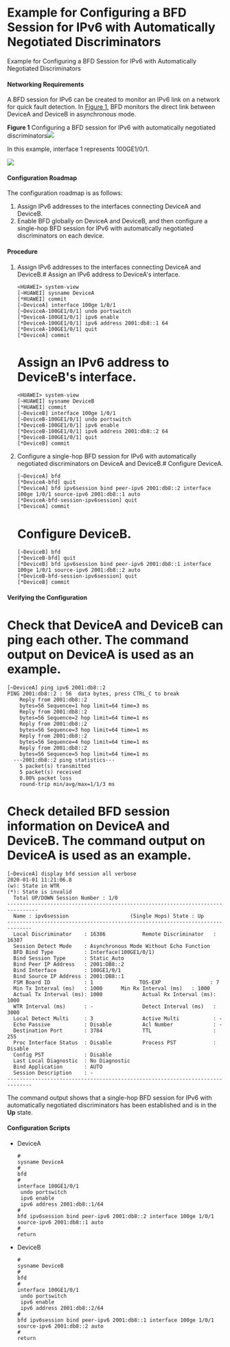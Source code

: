 Example for Configuring a BFD Session for IPv6 with Automatically Negotiated Discriminators
===========================================================================================

Example for Configuring a BFD Session for IPv6 with Automatically Negotiated Discriminators

#### Networking Requirements

A BFD session for IPv6 can be created to monitor an IPv6 link on a network for quick fault detection. In [Figure 1](#EN-US_TASK_0000001176661899__fig_dc_vrp_bfd_cfg_200601), BFD monitors the direct link between DeviceA and DeviceB in asynchronous mode.

**Figure 1** Configuring a BFD session for IPv6 with automatically negotiated discriminators![](public_sys-resources/note_3.0-en-us.png) 

In this example, interface 1 represents 100GE1/0/1.


  
![](figure/en-us_image_0000001176661935.png)

#### Configuration Roadmap

The configuration roadmap is as follows:

1. Assign IPv6 addresses to the interfaces connecting DeviceA and DeviceB.
2. Enable BFD globally on DeviceA and DeviceB, and then configure a single-hop BFD session for IPv6 with automatically negotiated discriminators on each device.


#### Procedure

1. Assign IPv6 addresses to the interfaces connecting DeviceA and DeviceB.# Assign an IPv6 address to DeviceA's interface.
   ```
   <HUAWEI> system-view
   [~HUAWEI] sysname DeviceA
   [*HUAWEI] commit
   [~DeviceA] interface 100ge 1/0/1
   [~DeviceA-100GE1/0/1] undo portswitch
   [*DeviceA-100GE1/0/1] ipv6 enable
   [*DeviceA-100GE1/0/1] ipv6 address 2001:db8::1 64
   [*DeviceA-100GE1/0/1] quit
   [*DeviceA] commit
   ```
   
   # Assign an IPv6 address to DeviceB's interface.
   ```
   <HUAWEI> system-view
   [~HUAWEI] sysname DeviceB
   [*HUAWEI] commit
   [~DeviceB] interface 100ge 1/0/1
   [~DeviceB-100GE1/0/1] undo portswitch
   [*DeviceB-100GE1/0/1] ipv6 enable
   [*DeviceB-100GE1/0/1] ipv6 address 2001:db8::2 64
   [*DeviceB-100GE1/0/1] quit
   [*DeviceB] commit
   ```
2. Configure a single-hop BFD session for IPv6 with automatically negotiated discriminators on DeviceA and DeviceB.# Configure DeviceA.
   ```
   [~DeviceA] bfd
   [*DeviceA-bfd] quit
   [*DeviceA] bfd ipv6session bind peer-ipv6 2001:db8::2 interface 100ge 1/0/1 source-ipv6 2001:db8::1 auto
   [*DeviceA-bfd-session-ipv6session] quit
   [*DeviceA] commit
   ```
   
   # Configure DeviceB.
   ```
   [~DeviceB] bfd
   [*DeviceB-bfd] quit
   [*DeviceB] bfd ipv6session bind peer-ipv6 2001:db8::1 interface 100ge 1/0/1 source-ipv6 2001:db8::2 auto
   [*DeviceB-bfd-session-ipv6session] quit
   [*DeviceB] commit
   ```

#### Verifying the Configuration

# Check that DeviceA and DeviceB can ping each other. The command output on DeviceA is used as an example.

```
[~DeviceA] ping ipv6 2001:db8::2
PING 2001:db8::2 : 56  data bytes, press CTRL_C to break
    Reply from 2001:db8::2
    bytes=56 Sequence=1 hop limit=64 time=3 ms
    Reply from 2001:db8::2
    bytes=56 Sequence=2 hop limit=64 time=1 ms
    Reply from 2001:db8::2
    bytes=56 Sequence=3 hop limit=64 time=1 ms
    Reply from 2001:db8::2
    bytes=56 Sequence=4 hop limit=64 time=1 ms
    Reply from 2001:db8::2
    bytes=56 Sequence=5 hop limit=64 time=1 ms
  ---2001:db8::2 ping statistics---
    5 packet(s) transmitted
    5 packet(s) received
    0.00% packet loss
    round-trip min/avg/max=1/1/3 ms
```

# Check detailed BFD session information on DeviceA and DeviceB. The command output on DeviceA is used as an example.

```
[~DeviceA] display bfd session all verbose
2020-01-01 11:21:06.8
(w): State in WTR 
(*): State is invalid
  Total UP/DOWN Session Number : 1/0
--------------------------------------------------------------------------------
  Name : ipv6session                    (Single Hops) State : Up                    
------------------------------------------------------------------------------
  Local Discriminator    : 16386            Remote Discriminator   : 16387
  Session Detect Mode    : Asynchronous Mode Without Echo Function
  BFD Bind Type          : Interface(100GE1/0/1)
  Bind Session Type      : Static_Auto
  Bind Peer IP Address   : 2001:DB8::2
  Bind Interface         : 100GE1/0/1
  Bind Source IP Address : 2001:DB8::1 
  FSM Board ID           : 1               TOS-EXP                : 7
  Min Tx Interval (ms)   : 1000      Min Rx Interval (ms)   : 1000
  Actual Tx Interval (ms): 1000             Actual Rx Interval (ms): 1000
  WTR Interval (ms)      : -                Detect Interval (ms)   : 3000
  Local Detect Multi     : 3                Active Multi           : -
  Echo Passive           : Disable          Acl Number             : -
  Destination Port       : 3784             TTL                    : 255
  Proc Interface Status  : Disable          Process PST            : Disable
  Config PST             : Disable
  Last Local Diagnostic  : No Diagnostic
  Bind Application       : AUTO 
  Session Description    : - 
------------------------------------------------------------------------------
```

The command output shows that a single-hop BFD session for IPv6 with automatically negotiated discriminators has been established and is in the **Up** state.


#### Configuration Scripts

* DeviceA
  
  ```
  #
  sysname DeviceA
  #
  bfd
  #
  interface 100GE1/0/1
   undo portswitch
   ipv6 enable
   ipv6 address 2001:db8::1/64
  #
  bfd ipv6session bind peer-ipv6 2001:db8::2 interface 100ge 1/0/1 source-ipv6 2001:db8::1 auto
  #
  return 
  ```
* DeviceB
  
  ```
  #
  sysname DeviceB
  #
  bfd
  #
  interface 100GE1/0/1
   undo portswitch
   ipv6 enable
   ipv6 address 2001:db8::2/64
  #
  bfd ipv6session bind peer-ipv6 2001:db8::1 interface 100ge 1/0/1 source-ipv6 2001:db8::2 auto
  #
  return
  ```